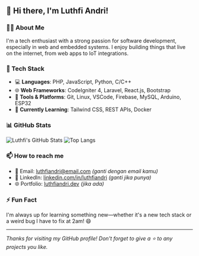 ## 👋 Hi there, I'm Luthfi Andri!

### 🧑‍💻 About Me
I'm a tech enthusiast with a strong passion for software development, especially in web and embedded systems. I enjoy building things that live on the internet, from web apps to IoT integrations.

### 🚀 Tech Stack
- 💻 **Languages**: PHP, JavaScript, Python, C/C++
- 🌐 **Web Frameworks**: CodeIgniter 4, Laravel, React.js, Bootstrap
- 🧰 **Tools & Platforms**: Git, Linux, VSCode, Firebase, MySQL, Arduino, ESP32
- 🧾 **Currently Learning**: Tailwind CSS, REST APIs, Docker

### 📊 GitHub Stats
![Luthfi's GitHub Stats](https://github-readme-stats.vercel.app/api?username=luthfiandri122140089&show_icons=true&theme=radical)
![Top Langs](https://github-readme-stats.vercel.app/api/top-langs/?username=luthfiandri122140089&layout=compact&theme=radical)

### 📫 How to reach me
- 📧 Email: luthfiandri@email.com *(ganti dengan email kamu)*
- 💼 LinkedIn: [linkedin.com/in/luthfiandri](https://linkedin.com/in/luthfiandri) *(ganti jika punya)*
- 🌐 Portfolio: [luthfiandri.dev](https://luthfiandri.dev) *(jika ada)*

### ⚡ Fun Fact
I'm always up for learning something new—whether it's a new tech stack or a weird bug I have to fix at 2am! 😄

---

_Thanks for visiting my GitHub profile! Don't forget to give a ⭐ to any projects you like._

